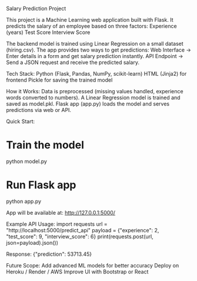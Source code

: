 Salary Prediction Project

This project is a Machine Learning web application built with Flask. It predicts the salary of an employee based on three factors:
Experience (years)
Test Score
Interview Score

The backend model is trained using Linear Regression on a small dataset (hiring.csv). The app provides two ways to get predictions:
Web Interface → Enter details in a form and get salary prediction instantly.
API Endpoint → Send a JSON request and receive the predicted salary.

Tech Stack:
Python (Flask, Pandas, NumPy, scikit-learn)
HTML (Jinja2) for frontend
Pickle for saving the trained model

How it Works:
Data is preprocessed (missing values handled, experience words converted to numbers).
A Linear Regression model is trained and saved as model.pkl.
Flask app (app.py) loads the model and serves predictions via web or API.

Quick Start:
# Train the model
python model.py  

# Run Flask app
python app.py  

App will be available at: http://127.0.0.1:5000/

Example API Usage:
import requests
url = "http://localhost:5000/predict_api"
payload = {"experience": 2, "test_score": 9, "interview_score": 6}
print(requests.post(url, json=payload).json())


Response:
{"prediction": 53713.45}

Future Scope:
Add advanced ML models for better accuracy
Deploy on Heroku / Render / AWS
Improve UI with Bootstrap or React